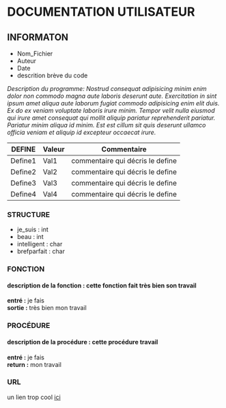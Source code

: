 # DOCUMENTATION UTILISATEUR  
## INFORMATON
- Nom_Fichier
- Auteur
- Date
- descrition brève du code  

*Description du programme: Nostrud consequat adipisicing minim enim dolor non commodo magna aute laboris deserunt aute. Exercitation in sint ipsum amet aliqua aute laborum fugiat commodo adipisicing enim elit duis. Ex do ex veniam voluptate laboris irure minim. Tempor velit nulla eiusmod qui irure amet consequat qui mollit aliquip pariatur reprehenderit pariatur. Pariatur minim aliqua id minim. Est est cillum sit quis deserunt ullamco officia veniam et aliquip id excepteur occaecat irure.*  

|DEFINE|Valeur| Commentaire |
|-|-|-|
| Define1 | Val1 | commentaire qui décris le define |
| Define2 | Val2 | commentaire qui décris le define |
| Define3 | Val3 | commentaire qui décris le define |
| Define4 | Val4 | commentaire qui décris le define |

### STRUCTURE  
- je_suis : int
- beau : int
- intelligent : char
- brefparfait : char

### FONCTION  
#### description de la fonction : cette fonction fait très bien son travail  
**entré :**  je fais   
**sortie :**  très bien mon travail  

### PROCÉDURE
#### description de la procédure : cette procédure travail 
**entré :**  je fais   
**return :**  mon travail 

### URL

un lien trop cool [ici](https://www.flaticon.com/search?word=equal)

